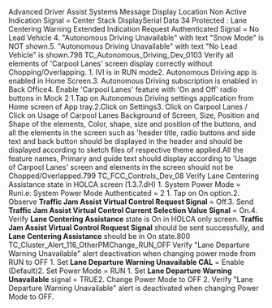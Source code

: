 Advanced Driver Assist Systems Message Display Location Non Active Indication Signal = Center Stack DisplaySerial Data 34 Protected : Lane Centering Warning Extended Indication Request Authenticated Signal = No Lead Vehicle 4. "Autonomous Driving Unavailable" with text "Snow Mode" is NOT shown.5. "Autonomous Driving Unavailable" with text "No Lead Vehicle" is shown.798 TC_Autonomous_Driving_Dev_0103 Verify all elements of 'Carpool Lanes' screen display correctly without Chopping/Overlapping. 1. IVI is in RUN mode2. Autonomous Driving app is enabled in Home Screen.3. Autonomous Driving subscription is enabled in Back Office4. Enable 'Carpool Lanes' feature with 'On and Off' radio buttons in Mock 2 1.Tap on Autonomous Driving settings application from Home screen of App tray.2.Click on Settings3. Click on Carpool Lanes / Click on Usage of Carpool Lanes Background of Screen, Size, Position and Shape of the elements, Color, shape, size and position of the buttons, and all the elements in the screen such as 'header title, radio buttons and side text and back button should be displayed in the header and should be displayed according to sketch files of respective theme applied.All the feature names, Primary and guide text should display according to 'Usage of Carpool Lanes' screen and elements in the screen should not be Chopped/Overlapped.799 TC_FCC_Controls_Dev_08 Verify Lane Centering Assistance state in HOLCA screen (1.3.7.dH) 1. System Power Mode = Runi.e: System Power Mode Authenticated = 2 1. Tap on On option.2. Observe **Traffic Jam Assist Virtual Control Request Signal** = Off.3. Send **Traffic Jam Assist Virtual Control Current Selection Value Signal** = On.4. Verify **Lane Centering Assistance** state is On in HOLCA only screen. **Traffic Jam Assist Virtual Control Request Signal** should be sent successfully, and **Lane Centering Assistance** should be in On state.800 TC_Cluster_Alert_116_OtherPMChange_RUN_OFF Verify "Lane Departure Warning Unavailable" alert deactivation when changing power mode from RUN to OFF 1. Set **Lane Departure Warning Unavailable CAL** = Enable (Default)2. Set Power Mode = RUN 1. Set **Lane Departure Warning Unavailable** signal = TRUE2. Change Power Mode to OFF 2. Verify "Lane Departure Warning Unavailable" alert is deactivated when changing Power Mode to OFF.
